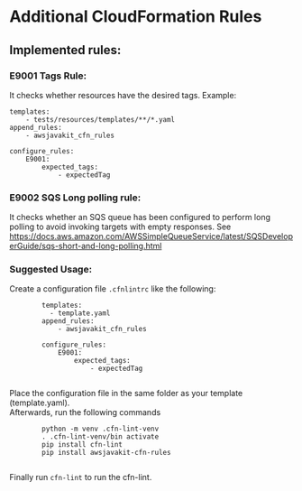 # Additional CloudFormation Rules

## Implemented rules:

### E9001 Tags Rule:

It checks whether resources have the desired tags. Example:
```
templates:
    - tests/resources/templates/**/*.yaml
append_rules:
    - awsjavakit_cfn_rules

configure_rules:
    E9001:
        expected_tags:
            - expectedTag
```

### E9002 SQS Long polling rule:
It checks whether an SQS queue has been configured to perform long polling to avoid invoking targets with empty responses.
See https://docs.aws.amazon.com/AWSSimpleQueueService/latest/SQSDeveloperGuide/sqs-short-and-long-polling.html
 
### Suggested Usage:

Create a configuration file `.cfnlintrc` like the following:
    
```
        templates:
          - template.yaml
        append_rules:
            - awsjavakit_cfn_rules
        
        configure_rules:
            E9001:
                expected_tags:
                    - expectedTag


```
Place the configuration file in the same folder as your template (template.yaml).  
Afterwards, run the following commands

```
        python -m venv .cfn-lint-venv
        . .cfn-lint-venv/bin activate
        pip install cfn-lint
        pip install awsjavakit-cfn-rules
        
```

Finally run `cfn-lint` to run the cfn-lint.


    